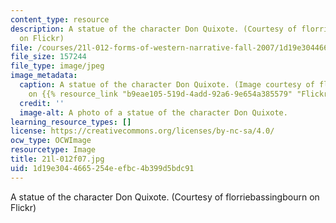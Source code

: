 ```yaml
---
content_type: resource
description: A statue of the character Don Quixote. (Courtesy of florriebassingbourn
  on Flickr)
file: /courses/21l-012-forms-of-western-narrative-fall-2007/1d19e3044665254eefbc4b399d5bdc91_21l-012f07.jpg
file_size: 157244
file_type: image/jpeg
image_metadata:
  caption: A statue of the character Don Quixote. (Image courtesy of florriebassingbourn
    on {{% resource_link "b9eae105-519d-4add-92a6-9e654a385579" "Flickr" %}}.)
  credit: ''
  image-alt: A photo of a statue of the character Don Quixote.
learning_resource_types: []
license: https://creativecommons.org/licenses/by-nc-sa/4.0/
ocw_type: OCWImage
resourcetype: Image
title: 21l-012f07.jpg
uid: 1d19e304-4665-254e-efbc-4b399d5bdc91
---
```

A statue of the character Don Quixote. (Courtesy of florriebassingbourn on Flickr)